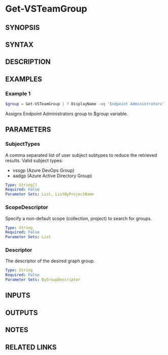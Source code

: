 <!-- #include "./common/header.md" -->

# Get-VSTeamGroup

## SYNOPSIS

<!-- #include "./synopsis/Get-VSTeamGroup.md" -->

## SYNTAX

## DESCRIPTION

<!-- #include "./synopsis/Get-VSTeamGroup.md" -->

## EXAMPLES

### Example 1

```powershell
$group = Get-VSTeamGroup | ? DisplayName -eq 'Endpoint Administrators'
```

Assigns Endpoint Administrators group to $group variable.

## PARAMETERS

### SubjectTypes

A comma separated list of user subject subtypes to reduce the retrieved results.
Valid subject types:

- vssgp (Azure DevOps Group)
- aadgp (Azure Active Directory Group)

```yaml
Type: String[]
Required: False
Parameter Sets: List, ListByProjectName
```

### ScopeDescriptor

Specify a non-default scope (collection, project) to search for groups.

```yaml
Type: String
Required: False
Parameter Sets: List
```

### Descriptor

The descriptor of the desired graph group.

```yaml
Type: String
Required: False
Parameter Sets: ByGroupDescriptor
```

<!-- #include "./params/projectName.md" -->

## INPUTS

## OUTPUTS

## NOTES

<!-- #include "./common/prerequisites.md" -->

## RELATED LINKS
